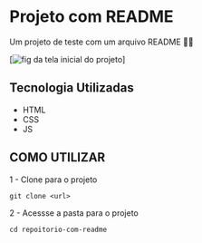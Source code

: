 # Projeto com README
Um projeto de teste com um arquivo README 🐱‍🏍

[<img src="./tela.gif" alt="fig da tela inicial do projeto">]

## Tecnologia Utilizadas
- HTML
- CSS
- JS

## COMO UTILIZAR

1 - Clone para o projeto
```
git clone <url>
```

2 - Acessse a pasta para o projeto
```
cd repoitorio-com-readme
```